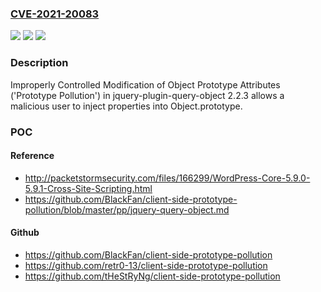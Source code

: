 ### [CVE-2021-20083](https://cve.mitre.org/cgi-bin/cvename.cgi?name=CVE-2021-20083)
![](https://img.shields.io/static/v1?label=Product&message=jquery-plugin-query-object&color=blue)
![](https://img.shields.io/static/v1?label=Version&message=n%2Fa&color=blue)
![](https://img.shields.io/static/v1?label=Vulnerability&message=Prototype%20Pollution&color=brighgreen)

### Description

Improperly Controlled Modification of Object Prototype Attributes ('Prototype Pollution') in jquery-plugin-query-object 2.2.3 allows a malicious user to inject properties into Object.prototype.

### POC

#### Reference
- http://packetstormsecurity.com/files/166299/WordPress-Core-5.9.0-5.9.1-Cross-Site-Scripting.html
- https://github.com/BlackFan/client-side-prototype-pollution/blob/master/pp/jquery-query-object.md

#### Github
- https://github.com/BlackFan/client-side-prototype-pollution
- https://github.com/retr0-13/client-side-prototype-pollution
- https://github.com/tHeStRyNg/client-side-prototype-pollution

